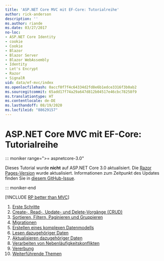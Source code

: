 ```yaml
---
title: 'ASP.NET Core MVC mit EF-Core: Tutorialreihe'
author: rick-anderson
description: ''
ms.author: riande
ms.date: 03/27/2017
no-loc:
- ASP.NET Core Identity
- cookie
- Cookie
- Blazor
- Blazor Server
- Blazor WebAssembly
- Identity
- Let's Encrypt
- Razor
- SignalR
uid: data/ef-mvc/index
ms.openlocfilehash: 0accf0f7f4c64334d2fd8e6b1edce3316f3b0ab2
ms.sourcegitcommit: 65add17f74a29a647d812b04517e46cbc78258f9
ms.translationtype: HT
ms.contentlocale: de-DE
ms.lasthandoff: 08/19/2020
ms.locfileid: "88629157"
---
```

# <a name="aspnet-core-mvc-with-ef-core---tutorial-series"></a>ASP.NET Core MVC mit EF-Core: Tutorialreihe

::: moniker range=">= aspnetcore-3.0"

Dieses Tutorial wurde **nicht** auf ASP.NET Core 3.0 aktualisiert. Die [Razor Pages-Version](xref:data/ef-rp/intro) wurde aktualisiert. Informationen zum Zeitpunkt des Updates finden Sie in [diesem GitHub-Issue](https://github.com/dotnet/AspNetCore.Docs/issues/13920).

::: moniker-end

[!INCLUDE [RP better than MVC](../../includes/RP-EF/rp-over-mvc.md)]

1. [Erste Schritte](xref:data/ef-mvc/intro)
1. [Create-, Read-, Update- und Delete-Vorgänge (CRUD)](xref:data/ef-mvc/crud)
1. [Sortieren, Filtern, Paginieren und Gruppieren](xref:data/ef-mvc/sort-filter-page)
1. [Migrationen](xref:data/ef-mvc/migrations)
1. [Erstellen eines komplexen Datenmodells](xref:data/ef-mvc/complex-data-model)
1. [Lesen dazugehöriger Daten](xref:data/ef-mvc/read-related-data)
1. [Aktualisieren dazugehöriger Daten](xref:data/ef-mvc/update-related-data)
1. [Verarbeiten von Nebenläufigkeitskonflikten](xref:data/ef-mvc/concurrency)
1. [Vererbung](xref:data/ef-mvc/inheritance)
1. [Weiterführende Themen](xref:data/ef-mvc/advanced)
